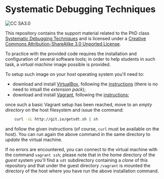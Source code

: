 Systematic Debugging Techniques
===============================

![CC SA3.0](http://i.creativecommons.org/l/by-sa/3.0/88x31.png)

This repository contains the support material related to the PhD class
[Systematic Debugging Techniques](http://santini.di.unimi.it/d/sdt/) and is
licensed under a [Creative Commons Attribution-ShareAlike 3.0 Unported License](http://creativecommons.org/licenses/by-sa/3.0/deed.en_US>).

To practice with the provided code requires the installation and configuration
of several software tools; in order to help students in such task, a *virtual
machine* image possible is provided.

To setup such image on your *host* operating system you'll need to:

* download and install [VirtualBox](https://www.virtualbox.org/), following the [instructions](https://www.virtualbox.org/manual/ch02.html) (there is no need to intsall the *extension pack*);
* download and install [Vagrant](http://www.vagrantup.com/), following the [instructions](http://docs.vagrantup.com/v2/installation/index.html);

once such a basic Vagrant setup has been reached, move to an *empty directory*
on the host filesystem and issue the command:

```bash
	curl -sL http://git.io/getsdt.sh | sh
```

and follow the given instructions (of course, `curl` must be available on the
host). You can run again the above command in the same directory to *update*
the virtual machine.

If no errors are encountered, you can connect to the virtual machine with the
command `vagrant ssh`; please note that in the home directory of the *guest*
system you'll find a `sdt` subdirectory containing a *clone* of this
repository and that under the guest directory `/vagrant` is mounted the
directory of the host where you have run the above installation command.
